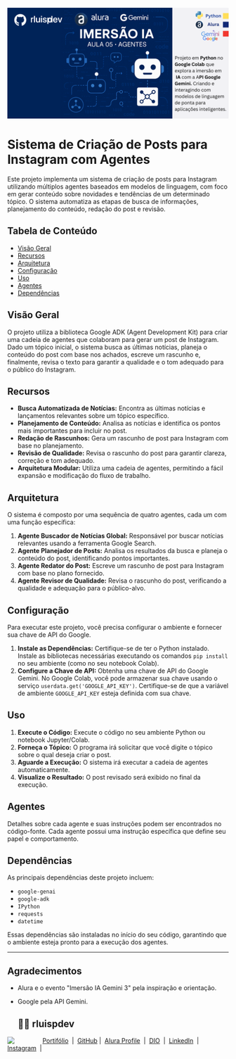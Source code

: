 
![Template rluipdev](rluispdev(2).png)
# Sistema de Criação de Posts para Instagram com Agentes

Este projeto implementa um sistema de criação de posts para Instagram utilizando múltiplos agentes baseados em modelos de linguagem, com foco em gerar conteúdo sobre novidades e tendências de um determinado tópico. O sistema automatiza as etapas de busca de informações, planejamento do conteúdo, redação do post e revisão.

## Tabela de Conteúdo

- [Visão Geral](#visão-geral)
- [Recursos](#recursos)
- [Arquitetura](#arquitetura)
- [Configuração](#configuração)
- [Uso](#uso)
- [Agentes](#agentes)
- [Dependências](#dependências)

## Visão Geral

O projeto utiliza a biblioteca Google ADK (Agent Development Kit) para criar uma cadeia de agentes que colaboram para gerar um post de Instagram. Dado um tópico inicial, o sistema busca as últimas notícias, planeja o conteúdo do post com base nos achados, escreve um rascunho e, finalmente, revisa o texto para garantir a qualidade e o tom adequado para o público do Instagram.

## Recursos

- **Busca Automatizada de Notícias:** Encontra as últimas notícias e lançamentos relevantes sobre um tópico específico.
- **Planejamento de Conteúdo:** Analisa as notícias e identifica os pontos mais importantes para incluir no post.
- **Redação de Rascunhos:** Gera um rascunho de post para Instagram com base no planejamento.
- **Revisão de Qualidade:** Revisa o rascunho do post para garantir clareza, correção e tom adequado.
- **Arquitetura Modular:** Utiliza uma cadeia de agentes, permitindo a fácil expansão e modificação do fluxo de trabalho.

## Arquitetura

O sistema é composto por uma sequência de quatro agentes, cada um com uma função específica:

1.  **Agente Buscador de Notícias Global:** Responsável por buscar notícias relevantes usando a ferramenta Google Search.
2.  **Agente Planejador de Posts:** Analisa os resultados da busca e planeja o conteúdo do post, identificando pontos importantes.
3.  **Agente Redator do Post:** Escreve um rascunho de post para Instagram com base no plano fornecido.
4.  **Agente Revisor de Qualidade:** Revisa o rascunho do post, verificando a qualidade e adequação para o público-alvo.

## Configuração

Para executar este projeto, você precisa configurar o ambiente e fornecer sua chave de API do Google.

1.  **Instale as Dependências:** Certifique-se de ter o Python instalado. Instale as bibliotecas necessárias executando os comandos `pip install` no seu ambiente (como no seu notebook Colab).
2.  **Configure a Chave de API:** Obtenha uma chave de API do Google Gemini. No Google Colab, você pode armazenar sua chave usando o serviço `userdata.get('GOOGLE_API_KEY')`. Certifique-se de que a variável de ambiente `GOOGLE_API_KEY` esteja definida com sua chave.

## Uso

1.  **Execute o Código:** Execute o código no seu ambiente Python ou notebook Jupyter/Colab.
2.  **Forneça o Tópico:** O programa irá solicitar que você digite o tópico sobre o qual deseja criar o post.
3.  **Aguarde a Execução:** O sistema irá executar a cadeia de agentes automaticamente.
4.  **Visualize o Resultado:** O post revisado será exibido no final da execução.

## Agentes

Detalhes sobre cada agente e suas instruções podem ser encontrados no código-fonte. Cada agente possui uma instrução específica que define seu papel e comportamento.

## Dependências

As principais dependências deste projeto incluem:

- `google-genai`
- `google-adk`
- `IPython`
- `requests`
- `datetime`

Essas dependências são instaladas no início do seu código, garantindo que o ambiente esteja pronto para a execução dos agentes.

---

## Agradecimentos

- Alura e o evento "Imersão IA Gemini 3" pela inspiração e orientação.
- Google pela API Gemini.

  ## 👨‍💻 rluispdev
<p>
    <img 
      align=left 
      margin=10 
      width=80 
      src="https://avatars.githubusercontent.com/u/128305083?s=96&v=4"
    />
    <p>
     <a href="https://rluispdev.github.io/portifolio/" target="_blank"> Portifólio</a>
&nbsp;|&nbsp;
    <a href="https://github.com/rluispdev" target="_blank">
    GitHub</a>&nbsp;|&nbsp;
     <a href="https://cursos.alura.com.br/user/rluisp" target="_blank"> Alura Profile</a>
&nbsp;|&nbsp;
       <a href="https://www.dio.me/users/rluispdev" target="_blank">DIO</a>
&nbsp;|&nbsp;      
    <a href="https://www.linkedin.com/in/rafael-luis-gonzaga-b11634186/" target="_blank">LinkedIn</a>
&nbsp;|&nbsp;
    <a href="https://www.instagram.com/rluispdevs?igsh=cnoxenpmaHY1amE0&utm_source=qr" target="_blank">
    Instagram</a>
&nbsp;|&nbsp;</p>
</p>
<br/><br/>
<p>
